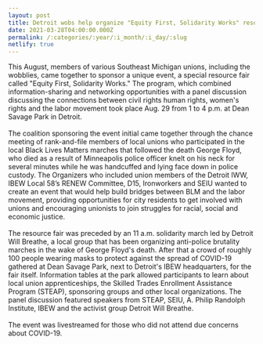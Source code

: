 ```yaml
---
layout: post
title: Detroit wobs help organize "Equity First, Solidarity Works" resource fair
date: 2021-03-28T04:00:00.000Z
permalink: /:categories/:year/:i_month/:i_day/:slug
netlify: true
---
```


This August, members of various Southeast Michigan unions, including the wobblies, came together to sponsor a unique event, a special resource fair called "Equity First, Solidarity Works." The program, which combined information-sharing and networking opportunities with a panel discussion discussing the connections between civil rights human rights, women's rights and the labor movement took place Aug. 29 from 1 to 4 p.m. at Dean Savage Park in Detroit.<br><br>The coalition sponsoring the event initial came together through the chance meeting of rank-and-file members of local unions who participated in the local Black Lives Matters marches that followed the death George Floyd, who died as a result of Minneapolis police officer knelt on his neck for several minutes while he was handcuffed and lying face down in police custody. The Organizers who included union members of the Detroit IWW, IBEW Local 58’s RENEW Committee, D15, Ironworkers and SEIU wanted to create an event that would help build bridges between BLM and the labor movement, providing opportunities for city residents to get involved with unions and encouraging unionists to join struggles for racial, social and economic justice.<br><br>
The resource fair was preceded by an 11 a.m. solidarity march led by Detroit Will Breathe, a local group that has been organizing anti-police brutality marches in the wake of George Floyd's death. After that a crowd of roughly 100 people wearing masks to protect against the spread of COVID-19 gathered at Dean Savage Park, next to Detroit's IBEW headquarters, for the fair itself. Information tables at the park allowed participants to learn about local union apprenticeships, the Skilled Trades Enrollment Assistance Program (STEAP), sponsoring groups and other local organizations. The panel discussion featured speakers from STEAP, SEIU, A. Philip Randolph Institute, IBEW and the activist group Detroit Will Breathe.<br><br>
The event was livestreamed for those who did not attend due concerns about COVID-19.



